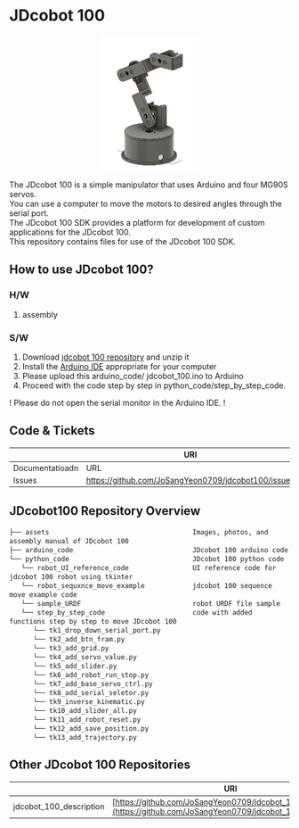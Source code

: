 # JDcobot 100
<p align="center">
    <img src="assets/jdcobot100.png" style="align:centre" width="35%">
</p>

The JDcobot 100 is a simple manipulator that uses Arduino and four MG90S servos.  
You can use a computer to move the motors to desired angles through the serial port.  
The JDcobot 100 SDK provides a platform for development of custom applications for the JDcobot 100.  
This repository contains files for use of the JDcobot 100 SDK.



## How to use JDcobot 100?

### H/W
1. assembly
   
### S/W
1. Download [jdcobot 100 repository](https://github.com/JoSangYeon0709/jdcobot100/archive/refs/heads/main.zip) and unzip it
2. Install the <a href="https://www.arduino.cc/en/software" target="_blank">Arduino IDE</a> appropriate for your computer
3. Please upload this arduino_code/ jdcobot_100.ino to Arduino
4. Proceed with the code step by step in python_code/step_by_step_code.
   
! Please do not open the serial monitor in the Arduino IDE. !


## Code & Tickets
||URI|
|-----------------|-----------------------------------------------------------------------------------------|
| Documentatioadn | URL                                                                                     |
| Issues          | https://github.com/JoSangYeon0709/jdcobot100/issues |


## JDcobot100 Repository Overview
```
├── assets                                    Images, photos, and assembly manual of JDcobot 100
├── arduino_code                              JDcobot 100 arduino code
└── python_code                               JDcobot 100 python code
   └── robot_UI_reference_code                UI reference code for jdcobot 100 robot using tkinter
   └── robot_sequxnce_move_example            jdcobot 100 sequence move example code
   └── sample_URDF                            robot URDF file sample
   └── step_by_step_code                      code with added functions step by step to move JDcobot 100
      └── tk1_drop_down_serial_port.py
      └── tk2_add_btn_fram.py
      └── tk3_add_grid.py
      └── tk4_add_servo_value.py
      └── tk5_add_slider.py
      └── tk6_add_robot_run_stop.py
      └── tk7_add_base_servo_ctrl.py
      └── tk8_add_serial_seletor.py
      └── tk9_inverse_kinematic.py
      └── tk10_add_slider_all.py
      └── tk11_add_robot_reset.py
      └── tk12_add_save_position.py
      └── tk13_add_trajectory.py
```



## Other JDcobot 100 Repositories
|                         |URI                                                                                      |
|-------------------------|-----------------------------------------------------------------------------------------|
| jdcobot_100_description | [https://github.com/JoSangYeon0709/jdcobot_100_description](https://github.com/JoSangYeon0709/jdcobot_100_description) |
